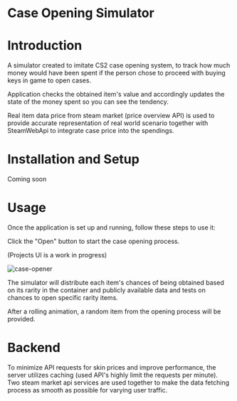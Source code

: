 # Case Opening Simulator


# Introduction

A simulator created to imitate CS2 case opening system, to track how much money would have been spent if the person chose to proceed with buying keys in game to open cases.

Application checks the obtained item's value and accordingly updates the state of the money spent so you can see the tendency.

Real item data price from steam market (price overview API) is used to provide accurate representation of real world scenario together with SteamWebApi to integrate case price into the spendings.

# Installation and Setup

Coming soon

# Usage
Once the application is set up and running, follow these steps to use it:

Click the "Open" button to start the case opening process.

(Projects UI is a work in progress)

![case-opener](https://github.com/jusadocode/case-opening-simulator/assets/77744027/40a8ee2a-2ea1-4666-8e01-ee22a5846ccd)

The simulator will distribute each item's chances of being obtained based on its rarity in the container and publicly available data and tests on chances to open specific rarity items.

After a rolling animation, a random item from the opening process will be provided.

# Backend
To minimize API requests for skin prices and improve performance, the server utilizes caching (used API's highly limit the requests per minute).
Two steam market api services are used together to make the data fetching process as smooth as possible for varying user traffic.



